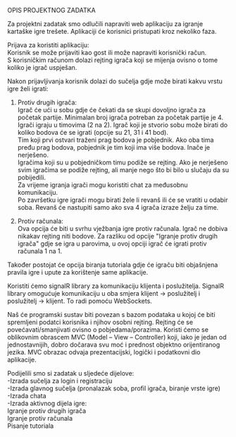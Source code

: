 OPIS PROJEKTNOG ZADATKA

Za projektni zadatak smo odlučili napraviti web aplikaciju za igranje kartaške igre trešete.
 Aplikaciji će korisnici pristupati kroz nekoliko faza.
 
Prijava za koristiti aplikaciju:  
Korisnik se može prijaviti kao gost ili može napraviti korisnički račun.  
S korisničkim računom dolazi rejting igrača koji se mijenja ovisno o tome koliko je igrač uspješan.  

Nakon prijavljivanja korisnik dolazi do sučelja gdje može birati kakvu vrstu igre želi igrati:  
1) Protiv drugih igrača:  
Igrač će ući u sobu gdje će čekati da se skupi dovoljno igrača za početak partije. Minimalan broj igrača potreban za početak partije je 4.  
Igrači igraju u timovima (2 na 2). Igrač koji je stvorio sobu može birati do koliko bodova će se igrati (opcije su 21, 31 i 41 bod).  
Tim koji prvi ostvari traženi prag bodova je pobjednik. Ako oba tima pređu prag bodova, pobjednik je tim koji ima više bodova. Inače je nerješeno.  
Igračima koji su u pobjedničkom timu podiže se rejting. Ako je nerješeno svim igračima se podiže rejting, ali manje nego što bi bilo u slučaju da su pobijedili.  
Za vrijeme igranja igrači mogu koristiti chat za međusobnu komunikaciju.  
Po završetku igre igrači mogu birati žele li revanš ili će se vratiti u odabir soba. Revanš će nastupiti samo ako sva 4 igrača izraze želju za time.  

2) Protiv računala:  
Ova opcija će biti u svrhu vježbanja igre protiv računala. Igrač ne dobiva nikakav rejting niti bodove. 
Za razliku od opcije "Igranje protiv drugih igrača" gdje se igra u parovima, u ovoj opciji igrač će igrati protiv računala 1 na 1.

Također postojat će opcija biranja tutoriala gdje će igraču biti objašnjena pravila igre i upute za korištenje same aplikacije.


Koristiti ćemo signalR library za komunikaciju klijenta i poslužitelja. SignalR library
 omogućuje komunikaciju u oba smjera klijent -> poslužitelj i poslužitelj -> klijent. To radi pomoću WebSockets.
 
Naš će programski sustav biti povezan s bazom podataka u kojoj će biti spremljeni podatci korisnika i njihov osobni rejting.
 Rejting će se povećavati/smanjivati ovisno o pobjedama/porazima.
Koristi ćemo se oblikovnim obrascem MVC (Model – View – Controller) koji, iako je jedan od 
jednostavnijih, dobro dočarava svu moć i prednost objektno orijentiranog jezika.
MVC obrazac odvaja prezentacijski, logički i podatkovni dio aplikacije.

Podijelili smo si zadatak u sljedeće dijelove:  
-Izrada sučelja za login i registraciju  
-Izrada glavnog sučelja (pronalazak soba, profil igrača, biranje vrste igre)  
-Izrada chata  
-Izrada aktivnog dijela igre:  
	Igranje protiv drugih igrača  
	Igranje protiv računala  
	Pisanje tutoriala  
